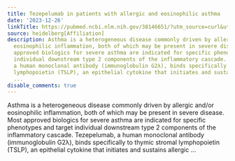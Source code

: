 ```yaml
---
title: Tezepelumab in patients with allergic and eosinophilic asthma
date: '2023-12-26'
linkTitle: https://pubmed.ncbi.nlm.nih.gov/38146651/?utm_source=curl&utm_medium=rss&utm_campaign=pubmed-2&utm_content=1FakS-2QOkCT8HsMOQP1bCRQ4YzyumYOmxmF0moLsQ3dFB1E9V&fc=20220326224207&ff=20231226170656&v=2.18.0
source: heidelberg[Affiliation]
description: Asthma is a heterogeneous disease commonly driven by allergic and/or
  eosinophilic inflammation, both of which may be present in severe disease. Most
  approved biologics for severe asthma are indicated for specific phenotypes and target
  individual downstream type 2 components of the inflammatory cascade. Tezepelumab,
  a human monoclonal antibody (immunoglobulin G2λ), binds specifically to thymic stromal
  lymphopoietin (TSLP), an epithelial cytokine that initiates and sustains allergic
  ...
disable_comments: true
---
```

Asthma is a heterogeneous disease commonly driven by allergic and/or eosinophilic inflammation, both of which may be present in severe disease. Most approved biologics for severe asthma are indicated for specific phenotypes and target individual downstream type 2 components of the inflammatory cascade. Tezepelumab, a human monoclonal antibody (immunoglobulin G2λ), binds specifically to thymic stromal lymphopoietin (TSLP), an epithelial cytokine that initiates and sustains allergic ...